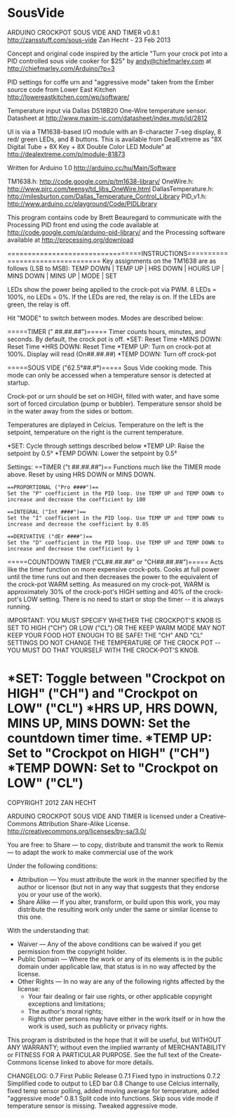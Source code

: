 SousVide
========

ARDUINO CROCKPOT SOUS VIDE AND TIMER v0.8.1
http://zansstuff.com/sous-vide
Zan Hecht - 23 Feb 2013

Concept and original code inspired by the article "Turn your crock pot into a
PID controlled sous vide cooker for $25" by andy@chiefmarley.com at
http://chiefmarley.com/Arduino/?p=3

PID settings for coffe urn and "aggressive mode" taken from the Ember source
code from Lower East Kitchen http://lowereastkitchen.com/wp/software/

Temperature input via Dallas DS18B20 One-Wire temperature sensor. Datasheet at
http://www.maxim-ic.com/datasheet/index.mvp/id/2812

UI is via a TM1638-based I/O module with an 8-character 7-seg display, 8 red/
green LEDs, and 8 buttons. This is available from DealExtreme as "8X Digital
Tube + 8X Key + 8X Double Color LED Module" at
http://dealextreme.com/p/module-81873

Written for Arduino 1.0 http://arduino.cc/hu/Main/Software

TM1638.h: http://code.google.com/p/tm1638-library/
OneWire.h: http://www.pjrc.com/teensy/td_libs_OneWire.html
DallasTemperature.h: http://milesburton.com/Dallas_Temperature_Control_Library
PID_v1.h: http://www.arduino.cc/playground/Code/PIDLibrary

This program contains code by Brett Beauregard to communicate with the
Processing PID front end using the code available at
http://code.google.com/p/arduino-pid-library/ and
the Processing software available at http://processing.org/download

=================================INSTRUCTIONS=================================
Key assignments on the TM1638 are as follows (LSB to MSB):
TEMP DOWN | TEMP UP | HRS DOWN | HOURS UP | MINS DOWN | MINS UP | MODE | SET

LEDs show the power being applied to the crock-pot via PWM. 8 LEDs = 100%, no
LEDs = 0%. If the LEDs are red, the relay is on. If the LEDs are green, the
relay is off.

Hit "MODE" to switch between modes. Modes are described below:

  =====TIMER ("  ##.##.##")=====
  Timer counts hours, minutes, and seconds. By default, the crock pot is off.
  *SET: Reset Time
  *MINS DOWN: Reset Time
  *HRS DOWN: Reset Time
  *TEMP UP: Turn on crock-pot at 100%. Display will read (On##.##.##)
  *TEMP DOWN: Turn off crock-pot
  
  =====SOUS VIDE ("62.5°##.#°)=====
  Sous Vide cooking mode. This mode can only be accessed when a temperature
  sensor is detected at startup.
  
  Crock-pot or urn should be set on HIGH, filled with water, and have some
  sort of forced circulation (pump or bubbler). Temperature sensor shold be
  in the water away from the sides or bottom.
  
  Temperatures are diplayed in Celcius. Temperature on the left is the
  setpoint, temperature on the right is the current temperature.
  
  *SET: Cycle through settings described below
  *TEMP UP: Raise the setpoint by 0.5°
  *TEMP DOWN: Lower the setpoint by 0.5°
  
  Settings:
    ==TIMER ("t ##.##.##")==
    Functions much like the TIMER mode above. Reset by using HRS DOWN or MINS
    DOWN.
    
    ==PROPORTIONAL ("Pro ####")==
    Set the "P" coefficient in the PID loop. Use TEMP UP and TEMP DOWN to
    increase and decrease the coefficient by 100
    
    ==INTEGRAL ("Int ####")==
    Set the "I" coefficient in the PID loop. Use TEMP UP and TEMP DOWN to
    increase and decrease the coefficient by 0.05

    ==DERIVATIVE ("dEr ####")==
    Set the "D" coefficient in the PID loop. Use TEMP UP and TEMP DOWN to
    increase and decrease the coefficient by 1
  
  =====COUNTDOWN TIMER ("CL##.##.##" or "CH##.##.##")=====
  Acts like the timer function on more expensive crock-pots. Cooks at full
  power until the time runs out and then decreases the power to the equivalent
  of the crock-pot WARM setting. As measured on my crock-pot, WARM is
  approximately 30% of the crock-pot's HIGH setting and 40% of the crock-pot's
  LOW setting. There is no need to start or stop the timer -- it is always
  running.
  
  IMPORTANT: YOU MUST SPECIFY WHETHER THE CROCKPOT'S KNOB IS SET TO HIGH ("CH")
  OR LOW ("CL") OR THE KEEP WARM MODE MAY NOT KEEP YOUR FOOD HOT ENOUGH TO BE
  SAFE! THE "CH" AND "CL" SETTINGS DO NOT CHANGE THE TEMPERATURE OF THE CROCK
  POT -- YOU MUST DO THAT YOURSELF WITH THE CROCK-POT'S KNOB.
  
  *SET: Toggle between "Crockpot on HIGH" ("CH") and "Crockpot on LOW" ("CL")
  *HRS UP, HRS DOWN, MINS UP, MINS DOWN: Set the countdown timer time.
  *TEMP UP: Set to "Crockpot on HIGH" ("CH")
  *TEMP DOWN: Set to "Crockpot on LOW" ("CL")
==============================================================================

COPYRIGHT 2012 ZAN HECHT

ARDUINO CROCKPOT SOUS VIDE AND TIMER is licensed under a Creative-
Commons Attribution Share-Alike License.
http://creativecommons.org/licenses/by-sa/3.0/

You are free:
to Share — to copy, distribute and transmit the work
to Remix — to adapt the work
to make commercial use of the work

Under the following conditions:
* Attribution — You must attribute the work in the manner specified
by the author or licensor (but not in any way that suggests that
they endorse you or your use of the work).
* Share Alike — If you alter, transform, or build upon this work,
you may distribute the resulting work only under the same or similar
license to this one.

With the understanding that:
* Waiver — Any of the above conditions can be waived if you get
permission from the copyright holder.
* Public Domain — Where the work or any of its elements is in the
public domain under applicable law, that status is in no way
affected by the license.
* Other Rights — In no way are any of the following rights affected
by the license:
  * Your fair dealing or fair use rights, or other applicable
  copyright exceptions and limitations;
  * The author's moral rights;
  * Rights other persons may have either in the work itself or in
  how the work is used, such as publicity or privacy rights.

This program is distributed in the hope that it will be useful,
but WITHOUT ANY WARRANTY; without even the implied warranty of
MERCHANTABILITY or FITNESS FOR A PARTICULAR PURPOSE. See the full
text of the Create-Commons license linked to above for more details.

CHANGELOG:
0.7 First Public Release
  0.7.1 Fixed typo in instructions
  0.7.2 Simplified code to output to LED bar
0.8 Change to use Celcius internally, fixed temp sensor polling, added moving average for temperature, added "aggressive mode"
 0.8.1 Split code into functions. Skip sous vide mode if temperature sensor is missing. Tweaked aggressive mode.
